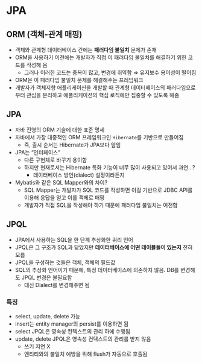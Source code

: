 # JPA

## ORM (객체-관계 매핑)

- 객체와 관계형 데이터베이스 간에는 **패러다임 불일치** 문제가 존재
- ORM을 사용하기 이전에는 개발자가 직접 이 패러다임 불일치를 해결하기 위한 코드를 작성해 옴
    - 그러나 이러한 코드는 중복이 많고, 변경에 취약함 ⇒ 유지보수 용이성이 떨어짐
- ORM은 이 패러다임 불일치 문제를 해결해주는 프레임워크
- 개발자가 객체지향 애플리케이션을 개발할 때 관계형 데이터베이스의 패러다임으로부터 관심을 분리하고 애플리케이션의 핵심 로직에만 집중할 수 있도록 해줌

## JPA

- 자바 진영의 ORM 기술에 대한 표준 명세
- 자바에서 가장 대중적인 ORM 프레임워크인 `Hibernate`를 기반으로 만들어짐
    - 즉, 출시 순서는 Hibernate가 JPA보다 앞임
- JPA는 “인터페이스”
    - 다른 구현체로 바꾸기 용이함
    - 하지만 현재로서는 Hibernate 특화 기능이 너무 많이 사용되고 있어서 과연…?
        - 데이터베이스 방언(dialect) 설정이라든지
- Mybatis와 같은 SQL Mapper와의 차이?
    - SQL Mapper는 개발자가 SQL 코드를 작성하면 이걸 기반으로 JDBC API를 이용해 응답을 얻고 이를 객체로 매핑
    - 개발자가 직접 SQL을 작성해야 하기 때문에 패러다임 불일치는 여전함

## JPQL

- JPA에서 사용하는 SQL을 한 단계 추상화한 쿼리 언어
- JPQL은 그 구조가 SQL과 닮았지만 **데이터베이스에 어떤 테이블들이 있는지** 전혀 모름
- JPQL을 구성하는 것들은 객체, 객체의 필드값
- SQL의 추상화 언어이기 때문에, 특정 데이터베이스에 의존하지 않음. DB를 변경해도 JPQL 변경은 불필요함
    - 대신 Dialect를 변경해주면 됨

### 특징

- select, update, delete 가능
- insert는 entity manager의 persist를 이용하면 됨
- select JPQL은 영속성 컨텍스트의 관리 하에 수행됨
- update, delete JPQL은 영속성 컨텍스트의 관리를 받지 않음
    - 쓰기 지연 X
    - 엔티티와의 불일치 예방을 위해 flush가 자동으로 호출됨
